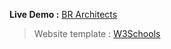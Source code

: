 **Live Demo :** [BR Architects](https://ck1412.github.io/HTML_CSS_JS/Projects/BR-Architects)
> Website template : [W3Schools](https://www.w3schools.com/w3css/tryw3css_templates_architect.htm#home)
